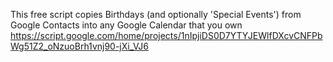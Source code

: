 This free script copies Birthdays (and optionally 'Special Events') from Google Contacts into any Google Calendar that you own
https://script.google.com/home/projects/1nIpjiDS0D7YTYJEWlfDXcvCNFPbWg51Z2_oNzuoBrh1vnj90-jXi_VJ6
